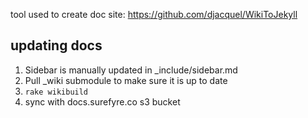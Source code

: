 tool used to create doc site: https://github.com/djacquel/WikiToJekyll

## updating docs
1. Sidebar is manually updated in \_include/sidebar.md
2. Pull \_wiki submodule to make sure it is up to date
3. `rake wikibuild`
4. sync with docs.surefyre.co s3 bucket
